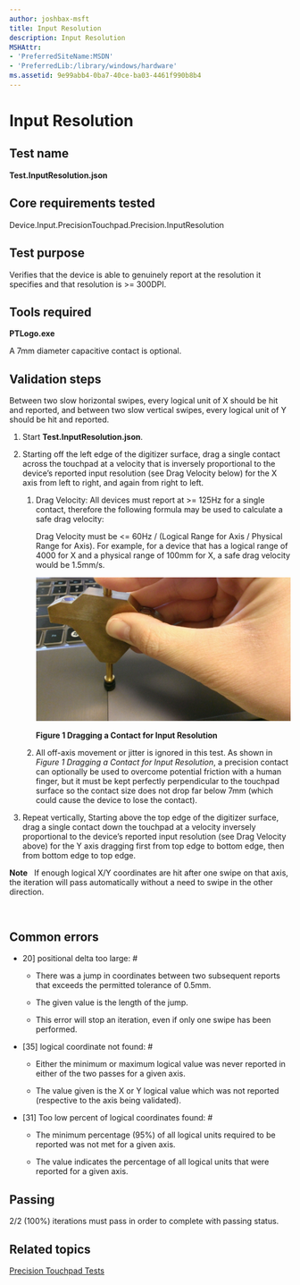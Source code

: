 ```yaml
---
author: joshbax-msft
title: Input Resolution
description: Input Resolution
MSHAttr:
- 'PreferredSiteName:MSDN'
- 'PreferredLib:/library/windows/hardware'
ms.assetid: 9e99abb4-0ba7-40ce-ba03-4461f990b8b4
---
```


# Input Resolution


## Test name


**Test.InputResolution.json**

## Core requirements tested


Device.Input.PrecisionTouchpad.Precision.InputResolution

## Test purpose


Verifies that the device is able to genuinely report at the resolution it specifies and that resolution is &gt;= 300DPI.

## Tools required


**PTLogo.exe**

A 7mm diameter capacitive contact is optional.

## Validation steps


Between two slow horizontal swipes, every logical unit of X should be hit and reported, and between two slow vertical swipes, every logical unit of Y should be hit and reported.

1.  Start **Test.InputResolution.json**.

2.  Starting off the left edge of the digitizer surface, drag a single contact across the touchpad at a velocity that is inversely proportional to the device’s reported input resolution (see Drag Velocity below) for the X axis from left to right, and again from right to left.

    1.  Drag Velocity: All devices must report at &gt;= 125Hz for a single contact, therefore the following formula may be used to calculate a safe drag velocity:

        Drag Velocity must be &lt;= 60Hz / (Logical Range for Axis / Physical Range for Axis). For example, for a device that has a logical range of 4000 for X and a physical range of 100mm for X, a safe drag velocity would be 1.5mm/s.

        ![drag contact for input resolution](images/hck-winb-dragcontactforinputresolution.jpg)

        **Figure 1 Dragging a Contact for Input Resolution**

    2.  All off-axis movement or jitter is ignored in this test. As shown in *Figure 1 Dragging a Contact for Input Resolution*, a precision contact can optionally be used to overcome potential friction with a human finger, but it must be kept perfectly perpendicular to the touchpad surface so the contact size does not drop far below 7mm (which could cause the device to lose the contact).

3.  Repeat vertically, Starting above the top edge of the digitizer surface, drag a single contact down the touchpad at a velocity inversely proportional to the device’s reported input resolution (see Drag Velocity above) for the Y axis dragging first from top edge to bottom edge, then from bottom edge to top edge.

**Note**  
If enough logical X/Y coordinates are hit after one swipe on that axis, the iteration will pass automatically without a need to swipe in the other direction.

 

## Common errors


-   20\] positional delta too large: \#

    -   There was a jump in coordinates between two subsequent reports that exceeds the permitted tolerance of 0.5mm.

    -   The given value is the length of the jump.

    -   This error will stop an iteration, even if only one swipe has been performed.

-   \[35\] logical coordinate not found: \#

    -   Either the minimum or maximum logical value was never reported in either of the two passes for a given axis.

    -   The value given is the X or Y logical value which was not reported (respective to the axis being validated).

-   \[31\] Too low percent of logical coordinates found: \#

    -   The minimum percentage (95%) of all logical units required to be reported was not met for a given axis.

    -   The value indicates the percentage of all logical units that were reported for a given axis.

## Passing


2/2 (100%) iterations must pass in order to complete with passing status.

## Related topics


[Precision Touchpad Tests](precision-touchpad-tests.md)

 

 







